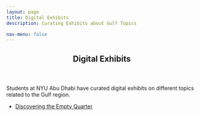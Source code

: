 ```yaml
---
layout: page
title: Digital Exhibits
description: Curating Exhibits about Gulf Topics

nav-menu: false 
---
```


<!-- One -->
<section id="one">
  <div class="inner">
    <header class="major">
      <h1>Digital Exhibits </h1>
    </header>

<!-- Content -->
<!-- <h2 id="content">Bushire Residency Papers </h2>
<p>Insert Info</p> -->
<p>
	 Students at NYU Abu Dhabi have curated digital exhibits on different topics related to the Gulf region.
</p>
<p> 
	<ul>
		<li><a href="http://djwrisley.hosting.nyu.edu/Philby/exhibits/show/eq/introduction" class="link">Discovering the Empty Quarter</a></li>
	</ul>
</p>
